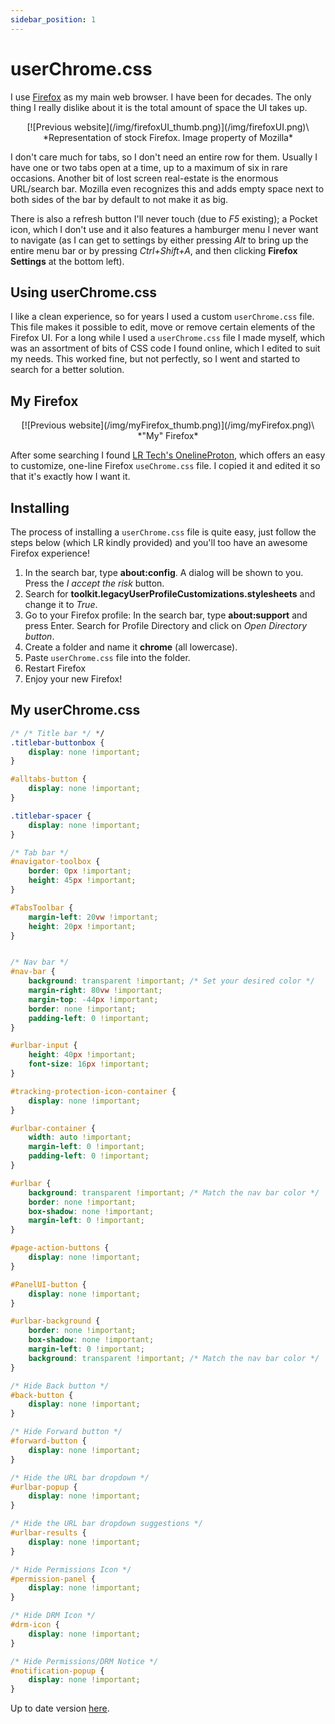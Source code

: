 ```yaml
---
sidebar_position: 1
---
```


# userChrome.css
I use [Firefox](https://www.mozilla.org/en-US/firefox/new/) as my main web browser. I have been for decades. The only thing I really dislike about it is the total amount of space the UI takes up. 

<center>
[![Previous website](/img/firefoxUI_thumb.png)](/img/firefoxUI.png)\
*Representation of stock Firefox. Image property of Mozilla*
</center>

I don't care much for tabs, so I don't need an entire row for them. Usually I have one or two tabs open at a time, up to a maximum of six in rare occasions. Another bit of lost screen real-estate is the enormous URL/search bar. Mozilla even recognizes this and adds empty space next to both sides of the bar by default to not make it as big.

There is also a refresh button I'll never touch (due to *F5* existing); a Pocket icon, which I don't use and it also features a hamburger menu I never want to navigate (as I can get to settings by either pressing *Alt* to bring up the entire menu bar or by pressing *Ctrl+Shift+A*, and then clicking **Firefox Settings** at the bottom left). 

## Using userChrome.css
I like a clean experience, so for years I used a custom `userChrome.css` file. This file makes it possible to edit, move or remove certain elements of the Firefox UI. For a long while I used a `userChrome.css` file I made myself, which was an assortment of bits of CSS code I found online, which I edited to suit my needs. This worked fine, but not perfectly, so I went and started to search for a better solution.

## My Firefox
<center>
[![Previous website](/img/myFirefox_thumb.png)](/img/myFirefox.png)\
*"My" Firefox*
</center>

After some searching I found [LR Tech's OnelineProton](https://github.com/lr-tech/OnelineProton/), which offers an easy to customize, one-line Firefox `useChrome.css` file. I copied it and edited it so that it's exactly how I want it.

## Installing 
The process of installing a `userChrome.css` file is quite easy, just follow the steps below (which LR kindly provided) and you'll too have an awesome Firefox experience!

1. In the search bar, type **about:config**. A dialog will be shown to you. Press the *I accept the risk* button.
2. Search for **toolkit.legacyUserProfileCustomizations.stylesheets** and change it to *True*.
3. Go to your Firefox profile:
    In the search bar, type **about:support** and press Enter.
    Search for Profile Directory and click on *Open Directory button*.
4. Create a folder and name it **chrome** (all lowercase).
5. Paste `userChrome.css` file into the folder.
6. Restart Firefox
7. Enjoy your new Firefox!

## My userChrome.css
```css showLineNumbers
/* /* Title bar */ */
.titlebar-buttonbox {
    display: none !important;
}

#alltabs-button {
    display: none !important;
}

.titlebar-spacer {
    display: none !important;
}

/* Tab bar */
#navigator-toolbox {
    border: 0px !important;
    height: 45px !important;
}

#TabsToolbar {
    margin-left: 20vw !important;
    height: 20px !important;
}


/* Nav bar */
#nav-bar {
    background: transparent !important; /* Set your desired color */
    margin-right: 80vw !important;
    margin-top: -44px !important;
    border: none !important;
    padding-left: 0 !important;
}

#urlbar-input {
    height: 40px !important;
    font-size: 16px !important;
}

#tracking-protection-icon-container {
    display: none !important;
}

#urlbar-container {
    width: auto !important;
    margin-left: 0 !important;
    padding-left: 0 !important;
}

#urlbar {
    background: transparent !important; /* Match the nav bar color */
    border: none !important;
    box-shadow: none !important;
    margin-left: 0 !important;
}

#page-action-buttons {
    display: none !important;
}

#PanelUI-button {
    display: none !important;
}

#urlbar-background {
    border: none !important;
    box-shadow: none !important;
    margin-left: 0 !important;
    background: transparent !important; /* Match the nav bar color */
}

/* Hide Back button */
#back-button { 
    display: none !important; 
}

/* Hide Forward button */
#forward-button { 
    display: none !important; 
}

/* Hide the URL bar dropdown */
#urlbar-popup {
    display: none !important;
}

/* Hide the URL bar dropdown suggestions */
#urlbar-results {
    display: none !important;
}

/* Hide Permissions Icon */
#permission-panel {
    display: none !important;
}

/* Hide DRM Icon */
#drm-icon {
    display: none !important;
}

/* Hide Permissions/DRM Notice */
#notification-popup {
    display: none !important;
}
```
Up to date version [here](https://codeberg.org/jorisvandijk/dotfiles_thinkpad/src/branch/main/home/joris/.mozilla/firefox/17yhl6to.default-release/chrome/userChrome.css#).